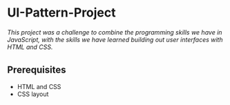 # UI-Pattern-Project
###### This project was a challenge to combine the programming skills we have in JavaScript, with the skills we have learned building out user interfaces with HTML and CSS.

## Prerequisites
- HTML and CSS
- CSS layout
